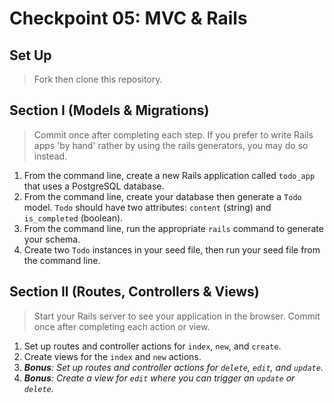# Checkpoint 05: MVC & Rails

## Set Up

  > Fork then clone this repository.

## Section I (Models & Migrations)

  > Commit once after completing each step. If you prefer to write Rails apps 'by hand' rather by using the rails generators, you may do so instead.

  1. From the command line, create a new Rails application called `todo_app` that uses a PostgreSQL database.
  2. From the command line, create your database then generate a `Todo` model. `Todo` should have two attributes: `content` (string) and `is_completed` (boolean).
  3. From the command line, run the appropriate `rails` command to generate your schema.
  4. Create two `Todo` instances in your seed file, then run your seed file from the command line.

## Section II (Routes, Controllers & Views)

  > Start your Rails server to see your application in the browser. Commit once after completing each action or view.

  1. Set up routes and controller actions for `index`, `new`, and `create`.
  2. Create views for the `index` and `new` actions.
  3. *__Bonus__: Set up routes and controller actions for `delete`, `edit`, and `update`.*
  4. *__Bonus__: Create a view for `edit` where you can trigger an `update` or `delete`.*
